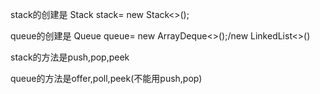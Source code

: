 stack的创建是 Stack<Integer> stack= new Stack<>();

queue的创建是 Queue<Integer> queue= new ArrayDeque<>();/new LinkedList<>()

stack的方法是push,pop,peek

queue的方法是offer,poll,peek(不能用push,pop)
